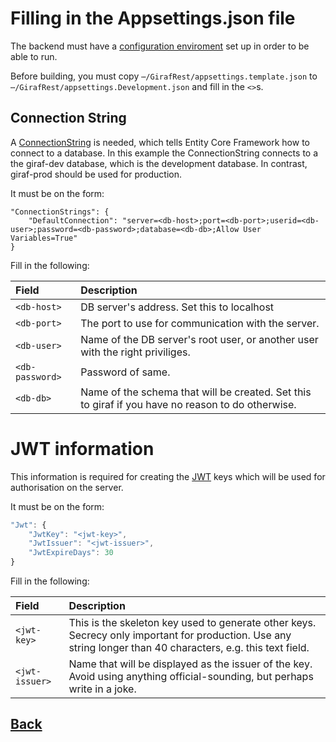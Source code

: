 # Filling in the Appsettings.json file

The backend must have a [configuration enviroment](https://docs.microsoft.com/da-dk/aspnet/core/fundamentals/configuration/index?view=aspnetcore-2.2) set up in order to be able to run.

Before building, you must copy ```⋯/GirafRest/appsettings.template.json``` to ```⋯/GirafRest/appsettings.Development.json``` and fill in the ```<>```s.

## Connection String

A [ConnectionString](https://docs.microsoft.com/en-us/ef/core/miscellaneous/connection-strings) is needed, which tells Entity Core Framework how to connect to a database. In this example the ConnectionString connects to a the giraf-dev database, which is the development database. In contrast, giraf-prod should be used for production.

It must be on the form:
```
"ConnectionStrings": {
    "DefaultConnection": "server=<db-host>;port=<db-port>;userid=<db-user>;password=<db-password>;database=<db-db>;Allow User Variables=True"
}
```
Fill in the following:

| Field | Description |
|:---|:---|
| ```<db-host>``` | DB server's address. Set this to localhost |
| ```<db-port>``` |	The port to use for communication with the server.| Default is 3306 so set it to this unless you specified otherwise during installation. |
| ```<db-user>``` | Name of the DB server's root user, or another user with the right priviliges. |
| ```<db-password>``` | Password of same. |
| ```<db-db>``` | Name of the schema that will be created. Set this to giraf if you have no reason to do otherwise.|

# JWT information

This information is required for creating the [JWT](https://jwt.io/) keys which will be used for authorisation on the server.

It must be on the form:
```javascript
"Jwt": {
    "JwtKey": "<jwt-key>",
    "JwtIssuer": "<jwt-issuer>",
    "JwtExpireDays": 30
}
```

Fill in the following:

| Field | Description |
| :-----|:------------|
|```<jwt-key>``` | This is the skeleton key used to generate other keys. Secrecy only important for production. Use any string longer than 40 characters, e.g. this text field.|
| ```<jwt-issuer>``` | Name that will be displayed as the issuer of the key. Avoid using anything official-sounding, but perhaps write in a joke.|

## [Back](index.md)